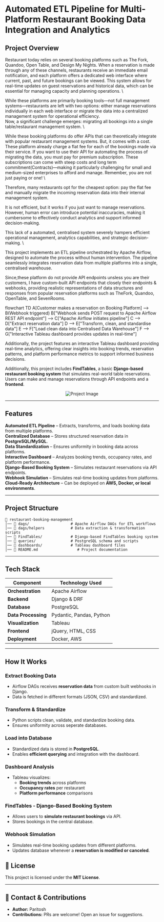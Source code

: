 # Automated ETL Pipeline for Multi-Platform Restaurant Booking Data Integration and Analytics

## Project Overview

Restaurant today relies on several booking platforms such as The Fork, Quandoo, Open Table, and Design My Nights. When a reservation is made through any of these channels, restaurants receive an immediate email notification, and each platform offers a dedicated web interface where current, past, and future bookings can be viewed. This system allows for real-time updates on guest reservations and historical data, which can be essential for managing capacity and planning operations. \

While these platforms are primarily booking tools—not full management systems—restaurants are left with two options: either manage reservations individually in each web interface or migrate the data into a centralized management system for operational efficiency. \
Now, a significant challenge emerges: migrating all bookings into a single table/restaurant management system. \

While these booking platforms do offer APIs that can theoretically integrate with popular restaurant management systems. But, it comes with a cost. 
These platform already charge a flat fee for each of the bookings made via their service. 
If you want to use their API for automating the process of migrating the data, you must pay for premium subscription. These subscriptions can come with steep costs and long term commitment(Contracts)—making it particularly challenging for small and medium-sized enterprises to afford and manage. 
Remember, you are not just paying or one! \

Therefore, many restaurants opt for the cheapest option: pay the flat fee and manually migrate the incoming reservation data into their internal management system.

It is not efficient, but it works if you just want to manage reservations. However, human error can introduce potential inaccuracies, making it cumbersome to effectively conduct analytics and support informed decision-making.

This lack of a automated, centralised system severely hampers efficient operational management, analytics capabilities, and strategic decision-making. \

This project implements an ETL pipeline orchestrated by Apache Airflow, designed to automate the process without human intervention. The pipeline seamlessly integrates reservation data from multiple platforms into a single, centralised warehouse.  </br>

Since,these platform do not provide API endpoints unsless you are their customers, I have custom-built API endpoints that closely their endpoints & webhooks, providing realistic representations of data structures and responses from popular reservation platforms such as TheFork, Quandoo, OpenTable, and SevenRooms.

flowchart TD
    A[Customer makes a reservation on Booking Platform] --> B(Webhook triggered)
    B["Webhook sends POST request to Apache Airflow REST API endpoint"] --> C["Apache Airflow initiates pipeline"]
    C --> D["Extract reservation data"]
    D --> E["Transform, clean, and standardise data"]
    E --> F["Load clean data into Centralised Data Warehouse"]
    F --> G["Interactive Tableau dashboard provides updates in real-time"]



Additionally, the project features an interactive Tableau dashboard providing real-time analytics, offering clear insights into booking trends, reservation patterns, and platform performance metrics to support informed business decisions.

Additionally, this project includes **FindTables**, a basic **Django-based restaurant booking system** that simulates real-world table reservations. Users can make and manage reservations through API endpoints and a **frontend**.

<div align="center">
  <img src="https://github.com/user-attachments/assets/98eb1307-1f0a-4461-9231-c99e174b46ae" alt="Project Image">
</div>

---

## Features

**Automated ETL Pipeline** – Extracts, transforms, and loads booking data from multiple platforms.  
**Centralized Database** – Stores structured reservation data in **PostgreSQL/MySQL**.  
**Data Standardization** – Ensures uniformity in booking data across platforms.  
**Interactive Dashboard** – Analyzes booking trends, occupancy rates, and platform performance.  
**Django-Based Booking System** – Simulates restaurant reservations via API endpoints.  
**Webhook Simulation** – Simulates real-time booking updates from platforms.  
**Cloud-Ready Architecture** – Can be deployed on **AWS, Docker, or local environments**.  

---

## Project Structure

```
📂 restaurant-booking-management  
│── 📂 dags/                   # Apache Airflow DAGs for ETL workflows
│── 📂 dags/helpers            # Data extraction & transformation scripts    
│── 📂 FindTables/             # Django-based FindTables booking system  
│── 📂 queries/                # PostgreSQL schema and scripts  
│── 📂 dashboards/             # Tableau dashboard files  
│── 📜 README.md                  # Project documentation  

```

---

## Tech Stack

| Component           | Technology Used |
|---------------------|----------------|
| **Orchestration**  | Apache Airflow  |
| **Backend**        | Django & DRF |
| **Database**       | PostgreSQL|
| **Data Processing** | Pydantic, Pandas, Python |
| **Visualization**  | Tableau |
| **Frontend**       | jQuery, HTML, CSS |
| **Deployment**     | Docker, AWS |

---

## How It Works

### Extract Booking Data
- Airflow DAGs receives **reservation data** from custom built webhooks in Django.
- Data is fetched in different formats (JSON, CSV) and standardized.

### Transform & Standardize
- Python scripts clean, validate, and standardize booking data.
- Ensures uniformity across seperate databases. 

### Load into Database
- Standardized data is stored in **PostgreSQL**.
- Enables **efficient querying** and integration with the dashboard.

### Dashboard Analysis
- Tableau visualizes:
  - **Booking trends** across platforms
  - **Occupancy rates** per restaurant
  - **Platform performance** comparisons

### FindTables - Django-Based Booking System
- Allows users to **simulate restaurant bookings** via API.
- Stores bookings in the central database.

### Webhook Simulation
- Simulates real-time booking updates from different platforms.
- Updates database whenever a **reservation is modified or canceled**.

## 📜 License
This project is licensed under the **MIT License**.

---

## 📩 Contact & Contributions
- **Author:** Paritosh   
- **Contributions:** PRs are welcome! Open an issue for suggestions.  
